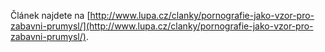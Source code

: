 <!-- dcterms:identifier = riderweblog#237 -->
<!-- dcterms:title = Pornografie jako vzor pro zábavní průmysl -->
<!-- dcterms:abstract = Před několika týdny se na Lupě Vojtěch Bednář zamýšlel nad úlohou porna v dějinách online služeb. Ukázalo se, že je povšechně pozitivní, že erotickému obsahu a jeho provozovatelům vděčíme za mnohý pokrok, ke kterému na Internetu došlo. Pokud je skutečně erotika hnacím motorem pokroku, na co se můžeme těšit do budoucna? -->
<!-- np9:categoryId = 2 -->
<!-- x4w:category = Lidé a jiná zvěř -->
<!-- np9:authorId = 1 -->
<!-- np9:authorEmail = michal.valasek@altairis.cz -->
<!-- dcterms:creator = Michal Altair Valášek -->
<!-- dcterms:created = 2009-12-15T20:46:30.763+01:00 -->
<!-- dcterms:dateAccepted = 2009-12-02T04:00:00+01:00 -->
<!-- x4w:alternateUrl = http://www.lupa.cz/clanky/pornografie-jako-vzor-pro-zabavni-prumysl/ -->

Článek najdete na [http://www.lupa.cz/clanky/pornografie-jako-vzor-pro-zabavni-prumysl/](http://www.lupa.cz/clanky/pornografie-jako-vzor-pro-zabavni-prumysl/).